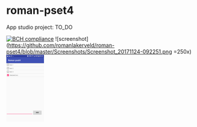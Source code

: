 # roman-pset4
App studio project: TO_DO

[![BCH compliance](https://bettercodehub.com/edge/badge/romanlakerveld/roman-pset4?branch=master)](https://bettercodehub.com/)
![screenshot](https://github.com/romanlakerveld/roman-pset4/blob/master/Screenshots/Screenshot_20171124-092251.png =250x)
<img src="https://github.com/romanlakerveld/roman-pset4/blob/master/Screenshots/Screenshot_20171124-092251.png" alt="Drawing" style="width: 100px;"/>
